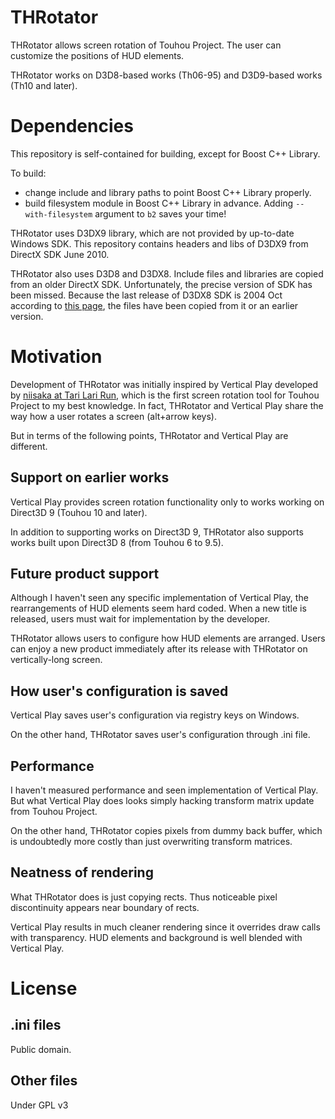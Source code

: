 THRotator
=====

THRotator allows screen rotation of Touhou Project.
The user can customize the positions of HUD elements.

THRotator works on D3D8-based works (Th06-95) and D3D9-based works (Th10 and later).

Dependencies
=====

This repository is self-contained for building, except for Boost C++ Library.

To build:

* change include and library paths to point Boost C++ Library properly.
* build filesystem module in Boost C++ Library in advance. Adding `--with-filesystem` argument to `b2` saves your time!

THRotator uses D3DX9 library, which are not provided by up-to-date Windows SDK.
This repository contains headers and libs of D3DX9 from DirectX SDK June 2010.

THRotator also uses D3D8 and D3DX8.
Include files and libraries are copied from an older DirectX SDK.
Unfortunately, the precise version of SDK has been missed.
Because the last release of D3DX8 SDK is 2004 Oct according to [this page](https://github.com/apitrace/apitrace/wiki/DirectX-SDK),
the files have been copied from it or an earlier version.


Motivation
=====

Development of THRotator was initially inspired by Vertical Play developed by [niisaka at Tari Lari Run](http://bygzam.seesaa.net/),
which is the first screen rotation tool for Touhou Project to my best knowledge.
In fact, THRotator and Vertical Play share the way how a user rotates a screen (alt+arrow keys).

But in terms of the following points, THRotator and Vertical Play are different.

Support on earlier works
-----

Vertical Play provides screen rotation functionality only to works working on Direct3D 9 (Touhou 10 and later).

In addition to supporting works on Direct3D 9, THRotator also supports works built upon Direct3D 8 (from Touhou 6 to 9.5).


Future product support
-----

Although I haven't seen any specific implementation of Vertical Play,
the rearrangements of HUD elements seem hard coded.
When a new title is released, users must wait for implementation by the developer.

THRotator allows users to configure how HUD elements are arranged.
Users can enjoy a new product immediately after its release with THRotator on vertically-long screen.


How user's configuration is saved
-----

Vertical Play saves user's configuration via registry keys on Windows.

On the other hand, THRotator saves user's configuration through .ini file.



Performance
-----

I haven't measured performance and seen implementation of Vertical Play.
But what Vertical Play does looks simply hacking transform matrix update from Touhou Project.

On the other hand, THRotator copies pixels from dummy back buffer,
which is undoubtedly more costly than just overwriting transform matrices.


Neatness of rendering
-----

What THRotator does is just copying rects.
Thus noticeable pixel discontinuity appears near boundary of rects.

Vertical Play results in much cleaner rendering since it overrides draw calls with transparency.
HUD elements and background is well blended with Vertical Play.

License
=====

.ini files
-----

Public domain.

Other files
-----

Under GPL v3
